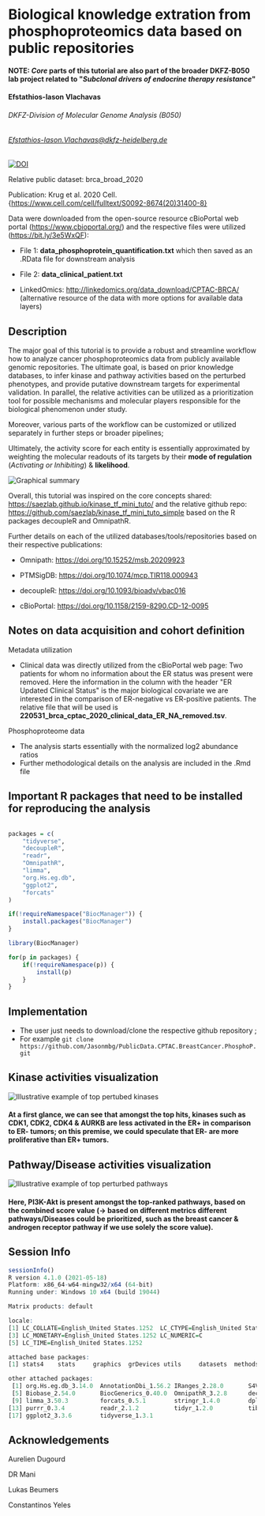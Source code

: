 # Biological knowledge extration from phosphoproteomics data based on public repositories

#### NOTE: *Core* parts of this tutorial are also part of the broader DKFZ-B050 lab project related to "*Subclonal drivers of endocrine therapy resistance*"

#### Efstathios-Iason Vlachavas
###### DKFZ-Division of Molecular Genome Analysis (B050)
###### Efstathios-Iason.Vlachavas@dkfz-heidelberg.de

[![DOI](https://zenodo.org/badge/542631443.svg)](https://zenodo.org/badge/latestdoi/542631443)

Relative public dataset: brca_broad_2020

Publication: Krug et al. 2020 Cell. {https://www.cell.com/cell/fulltext/S0092-8674(20)31400-8}

Data were downloaded from the open-source resource cBioPortal web portal (https://www.cbioportal.org/)
and the respective files were utilized (https://bit.ly/3e5WxQF):

- File 1: **data_phosphoprotein_quantification.txt** which then saved as an .RData file for downstream analysis

- File 2: **data_clinical_patient.txt** 

- LinkedOmics: http://linkedomics.org/data_download/CPTAC-BRCA/ (alternative resource of the data with more options for available data layers)

## Description

The major goal of this tutorial is to provide a robust and streamline workflow how to analyze cancer phosphoproteomics data from publicly available genomic repositories. The ultimate goal, is based on prior knowledge databases, to infer kinase and pathway activities based on the perturbed phenotypes, and provide putative downstream targets for experimental validation.
In parallel, the relative activities can be utilized as a prioritization tool for possible mechanisms and molecular players responsible for the biological phenomenon under study.

Moreover, various parts of the workflow can be customized or utilized separately in further steps or broader pipelines;

Ultimately, the activity score for each entity is essentially approximated by weighting the molecular readouts of its targets by their **mode of regulation** (*Activating or Inhibiting*) & **likelihood**.

![Graphical summary](./Overview.CPTAC.BRCA.Phospho.Tutorial.jpg)

Overall, this tutorial was inspired on the core concepts shared: https://saezlab.github.io/kinase_tf_mini_tuto/
and the relative github repo: https://github.com/saezlab/kinase_tf_mini_tuto_simple based on the R packages decoupleR and OmnipathR.

Further details on each of the utilized databases/tools/repositories based on their respective publications:

- Omnipath: https://doi.org/10.15252/msb.20209923

- PTMSigDB: https://doi.org/10.1074/mcp.TIR118.000943

- decoupleR: https://doi.org/10.1093/bioadv/vbac016

- cBioPortal: https://doi.org/10.1158/2159-8290.CD-12-0095

## Notes on data acquisition and cohort definition

Metadata utilization
- Clinical data was directly utilized from the cBioPortal web page: Two patients for whom no information about the ER status was present were removed. Here the information in the column with the header "ER Updated Clinical Status" is the major biological covariate we are interested in the comparison of ER-negative vs ER-positive patients. The relative file that will be used is **220531_brca_cptac_2020_clinical_data_ER_NA_removed.tsv**.

Phosphoproteome data
- The analysis starts essentially with the normalized log2 abundance ratios
- Further methodological details on the analysis are included in the .Rmd file

## Important R packages that need to be installed for reproducing the analysis

```r

packages = c(
    "tidyverse",
    "decoupleR",
    "readr",
    "OmnipathR",
    "limma",
    "org.Hs.eg.db",
    "ggplot2",
    "forcats"
)

if(!requireNamespace("BiocManager")) {
    install.packages("BiocManager")
}

library(BiocManager)

for(p in packages) {
    if(!requireNamespace(p)) {
        install(p)
    }
}

```
## Implementation

- The user just needs to download/clone the respective github repository ;
- For example `git clone https://github.com/Jasonmbg/PublicData.CPTAC.BreastCancer.PhosphoP.git`

## Kinase activities visualization

![Illustrative example of top pertubed kinases](./CPTAC.BRCA.Example.ERPosVSNeg.KinAct.Top10.06102022.png)

#### At a first glance, we can see that amongst the top hits, kinases such as CDK1, CDK2, CDK4 & AURKB are less activated in the ER+ in comparison to ER- tumors; on this premise, we could speculate that ER- are more proliferative than ER+ tumors.

## Pathway/Disease activities visualization

![Illustrative example of top perturbed pathways](./Custom.Barplot.Example.PTMSigDB.ER_Pos_vs_ER_Neg.06102022.png)

#### Here, PI3K-Akt is present amongst the top-ranked pathways, based on the combined score value (-> based on different metrics different pathways/Diseases could be prioritized, such as the breast cancer & androgen receptor pathway if we use solely the score value).

## Session Info 

```r
sessionInfo()
R version 4.1.0 (2021-05-18)
Platform: x86_64-w64-mingw32/x64 (64-bit)
Running under: Windows 10 x64 (build 19044)

Matrix products: default

locale:
[1] LC_COLLATE=English_United States.1252  LC_CTYPE=English_United States.1252   
[3] LC_MONETARY=English_United States.1252 LC_NUMERIC=C                          
[5] LC_TIME=English_United States.1252    

attached base packages:
[1] stats4    stats     graphics  grDevices utils     datasets  methods   base     

other attached packages:
 [1] org.Hs.eg.db_3.14.0  AnnotationDbi_1.56.2 IRanges_2.28.0       S4Vectors_0.32.4    
 [5] Biobase_2.54.0       BiocGenerics_0.40.0  OmnipathR_3.2.8      decoupleR_2.1.6     
 [9] limma_3.50.3         forcats_0.5.1        stringr_1.4.0        dplyr_1.0.9         
[13] purrr_0.3.4          readr_2.1.2          tidyr_1.2.0          tibble_3.1.6        
[17] ggplot2_3.3.6        tidyverse_1.3.1       

```

## Acknowledgements

Aurelien Dugourd

DR Mani

Lukas Beumers

Constantinos Yeles
